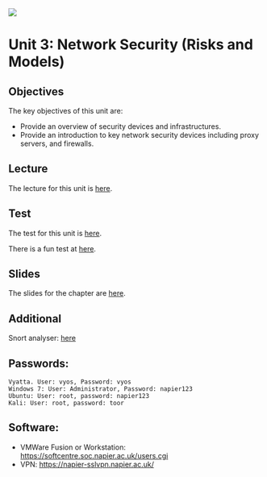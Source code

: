 <img src="https://github.com/billbuchanan/csn09112/blob/master/zadditional/top_csn09112.png"/>

# Unit 3: Network Security (Risks and Models)
## Objectives
The key objectives of this unit are:</p>

* Provide an overview of security devices and infrastructures.
* Provide an introduction to key network security devices including proxy servers, and firewalls.

## Lecture
The lecture for this unit is [here](https://www.youtube.com/watch?v=MH0ELbKMI9Q).

## Test
The test for this unit is [here](https://asecuritysite.com/tests/tests?sortBy=cyberdata02).

There is a fun test at [here](https://asecuritysite.com/tests/fun?sortBy=cyberdata02).

## Slides
The slides for the chapter are [here](https://github.com/billbuchanan/csn09112/blob/master/week03_ns/lecture/unit03_nets.pdf).

## Additional
Snort analyser: <a href="https://asecuritysite.com/forensics/snort2">here</a>

## Passwords:

```
Vyatta. User: vyos, Password: vyos
Windows 7: User: Administrator, Password: napier123
Ubuntu: User: root, password: napier123
Kali: User: root, password: toor
```

## Software:

* VMWare Fusion or Workstation: https://softcentre.soc.napier.ac.uk/users.cgi
* VPN: https://napier-sslvpn.napier.ac.uk/




